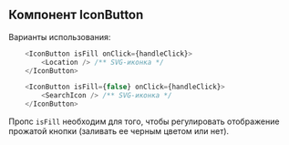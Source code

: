 ## Компонент IconButton

Варианты использования:

```php
    <IconButton isFill onClick={handleClick}>
        <Location /> /** SVG-иконка */
    </IconButton>
```

```php
    <IconButton isFill={false} onClick={handleClick}>
        <SearchIcon /> /** SVG-иконка */
    </IconButton>
```

Пропс `isFill` необходим для того, чтобы регулировать отображение прожатой кнопки (заливать ее черным цветом или нет).
